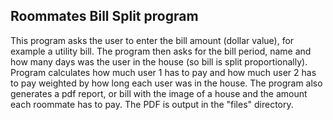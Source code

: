 ## Roommates Bill Split program
This program asks the user to enter the bill amount (dollar value), for example a utility bill. 
The program then asks for the bill period, name and how many days was the user in the house (so bill is split proportionally). 
Program calculates how much user 1 has to pay and how much user 2 has to pay weighted by how long each user was in the house. 
The program also generates a pdf report, or bill with the image of a house and the amount each roommate has to pay. The PDF is output in the "files" directory.